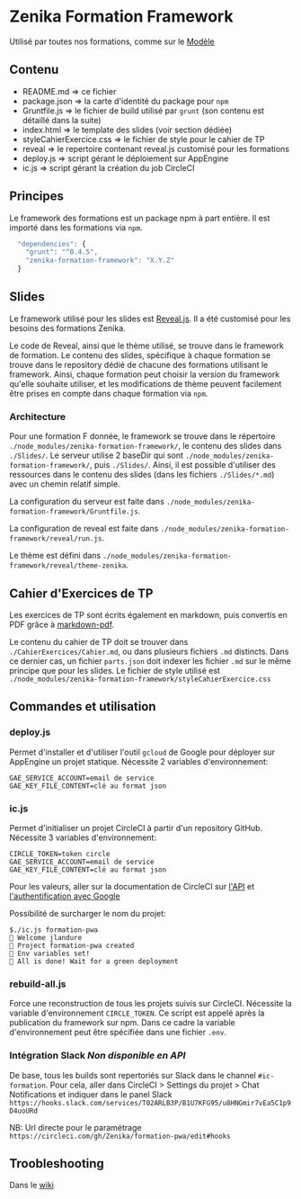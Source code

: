 # Zenika Formation Framework

Utilisé par toutes nos formations, comme sur le [Modèle](https://github.com/Zenika/Formation--Modele)

## Contenu

- README.md => ce fichier
- package.json => la carte d'identité du package pour `npm`
- Gruntfile.js => le fichier de build utilisé par `grunt` (son contenu est détaillé dans la suite)
- index.html => le template des slides (voir section dédiée)
- styleCahierExercice.css => le fichier de style pour le cahier de TP
- reveal => le repertoire contenant reveal.js customisé pour les formations
- deploy.js => script gérant le déploiement sur AppEngine
- ic.js => script gérant la création du job CircleCI

## Principes

Le framework des formations est un package npm à part entière. Il est importé dans les formations via `npm`.
```javascript
  "dependencies": {
    "grunt": "^0.4.5",
    "zenika-formation-framework": "X.Y.Z"
  }
```

## Slides

Le framework utilisé pour les slides est [Reveal.js](https://github.com/hakimel/reveal.js).
 Il a été customisé pour les besoins des formations Zenika.

Le code de Reveal, ainsi que le thème utilisé, se trouve dans le framework de formation. Le contenu des slides, spécifique à chaque formation se trouve dans le repository dédié de chacune des formations utilisant le framework. Ainsi, chaque formation peut choisir la version du framework qu'elle souhaite utiliser, et les modifications de thème peuvent facilement être prises en compte dans chaque formation via `npm`.

### Architecture

Pour une formation F donnée, 
le framework se trouve dans le répertoire `./node_modules/zenika-formation-framework/`, le contenu des slides dans `./Slides/`. 
Le serveur utilise 2 baseDir qui sont `./node_modules/zenika-formation-framework/`, puis `./Slides/`.
Ainsi, il est possible d'utiliser des ressources dans le contenu des slides (dans les fichiers `./Slides/*.md`) avec un chemin relatif simple.

La configuration du serveur est faite dans `./node_modules/zenika-formation-framework/Gruntfile.js`.

La configuration de reveal est faite dans `./node_modules/zenika-formation-framework/reveal/run.js`.

Le thème est défini dans `./node_modules/zenika-formation-framework/reveal/theme-zenika`.

## Cahier d'Exercices de TP

Les exercices de TP sont écrits également en markdown, puis convertis en PDF grâce à [markdown-pdf](https://github.com/alanshaw/markdown-pdf).

Le contenu du cahier de TP doit se trouver dans `./CahierExercices/Cahier.md`, ou dans plusieurs fichiers `.md` distincts. Dans ce dernier cas, un fichier `parts.json` doit indexer les fichier `.md` sur le même principe que pour les slides.
Le fichier de style utilisé est `./node_modules/zenika-formation-framework/styleCahierExercice.css`

## Commandes et utilisation

### deploy.js

Permet d'installer et d'utiliser l'outil `gcloud` de Google pour déployer sur AppEngine un projet statique.
Nécessite 2 variables d'environnement:
```
GAE_SERVICE_ACCOUNT=email de service
GAE_KEY_FILE_CONTENT=clé au format json
```

### ic.js

Permet d'initialiser un projet CircleCI à partir d'un repository GitHub.
Nécessite 3 variables d'environnement:
```
CIRCLE_TOKEN=token circle
GAE_SERVICE_ACCOUNT=email de service
GAE_KEY_FILE_CONTENT=clé au format json
```
Pour les valeurs, aller sur la documentation de CircleCI sur [l'API](https://circleci.com/docs/api/#getting-started) et [l'authentification avec Google](https://circleci.com/docs/google-auth/)

Possibilité de surcharger le nom du projet:
```
$./ic.js formation-pwa
👷 Welcome jlandure
🚧 Project formation-pwa created
🔧 Env variables set!
💚 All is done! Wait for a green deployment
```

### rebuild-all.js

Force une reconstruction de tous les projets suivis sur CircleCI. Nécessite la variable d'environnement `CIRCLE_TOKEN`. Ce script est appelé après la publication du framework sur npm. Dans ce cadre la variable d'environnement peut être spécifiée dans une fichier `.env`.

### Intégration Slack _Non disponible en API_

De base, tous les builds sont repertoriés sur Slack dans le channel `#ic-formation`.
Pour cela, aller dans CircleCI > Settings du projet > Chat Notifications et indiquer dans le panel Slack `https://hooks.slack.com/services/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`

NB: Url directe pour le paramétrage `https://circleci.com/gh/Zenika/formation-pwa/edit#hooks`

## Troobleshooting

Dans le [wiki](https://github.com/Zenika/zenika-formation-framework/wiki/Troubleshooting)
